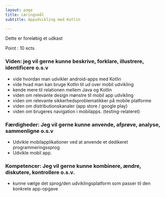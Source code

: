 ```yaml
---
layout: page
title: Læringsmål
subtitle: Appudvikling med Kotlin

---
```


Dette er foreløbig et udkast

Point : 10 ects

### Viden: jeg vil gerne kunne beskrive, forklare, illustrere, identificere o.s.v
- vide hvordan man udvikler android-apps med Kotlin
- vide hvad man kan bruge Kotlin til ud over mobil udvikling
- kende mere til relationen mellem Java og Kotlin
- viden om relevante design mønstre til mobil app udvikling
- viden om relevante sikkerhedsproblematikker på mobile platforme
- viden om distributionskanaler (app store / google play)
- viden om brugeres navigation i mobilapps. (testing-relateret)

### Færdigheder: Jeg vil gerne kunne anvende, afprøve, analyse, sammenligne o.s.v
- Udvikle mobilapplikationer ved at anvende et dedikeret programmeringssprog
- Udvikle mobil app.

### Kompetencer: Jeg vil gerne kunne kombinere, ændre, diskutere, kontrollere o.s.v.
- kunne vælge det sprog/den udviklingsplatform som passer til den konkrete app-opgave

